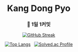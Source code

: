 <div align=center>
  
# **Kang Dong Pyo**

</div>

<h3 align=center> 💪 1일 1커밋 </h3>
<div align=center>
  
[![GitHub Streak](https://streak-stats.demolab.com/?user=97kzone)](https://git.io/streak-stats) 

</div>

<div align=center>
  
[![Top Langs](https://github-readme-stats.vercel.app/api/top-langs/?username=97kzone&layout=compact&hide=javascript,html,css)](https://github.com/anuraghazra/github-readme-stats)
&nbsp;
[![Solved.ac Profile](http://mazassumnida.wtf/api/v2/generate_badge?boj=mmnm3)](https://solved.ac/mmnm3/)

</div>

